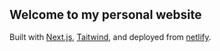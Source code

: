 ## Welcome to my personal website

Built with [Next.js](https://nextjs.org/), [Taitwind](https://tailwindcss.com/), and deployed from [netlify](https://www.netlify.com/).